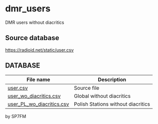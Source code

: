 # dmr_users
DMR users without diacritics

## Source database
<https://radioid.net/static/user.csv>

## DATABASE

| File name | Description | 
| --------- | --------- |
| [user.csv][source] | Source file |
| [user_wo_diacritics.csv][global] | Global without diacritics |
| [user_PL_wo_diacritics.csv][pl] | Polish Stations without diacritics |

[source]: <https://github.com/walczakkamil/dmr_users/blob/main/user.csv>
[global]: <https://github.com/walczakkamil/dmr_users/blob/main/user_wo_diacritics.csv>
[pl]: <https://github.com/walczakkamil/dmr_users/blob/main/user_PL_wo_diacritics.csv>

by SP7FM
